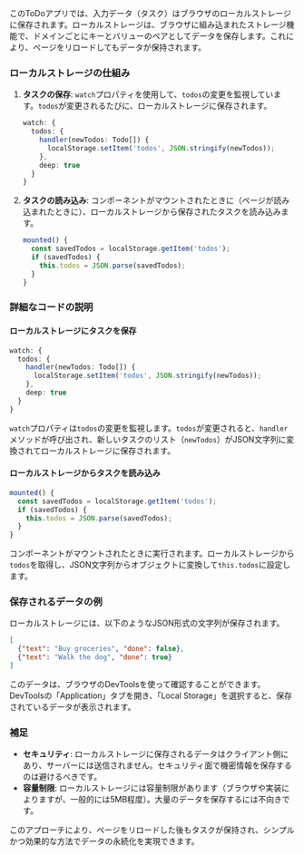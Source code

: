 このToDoアプリでは、入力データ（タスク）はブラウザのローカルストレージに保存されます。ローカルストレージは、ブラウザに組み込まれたストレージ機能で、ドメインごとにキーとバリューのペアとしてデータを保存します。これにより、ページをリロードしてもデータが保持されます。

### ローカルストレージの仕組み

1. **タスクの保存**: `watch`プロパティを使用して、`todos`の変更を監視しています。`todos`が変更されるたびに、ローカルストレージに保存されます。
    ```typescript
    watch: {
      todos: {
        handler(newTodos: Todo[]) {
          localStorage.setItem('todos', JSON.stringify(newTodos));
        },
        deep: true
      }
    }
    ```

2. **タスクの読み込み**: コンポーネントがマウントされたときに（ページが読み込まれたときに）、ローカルストレージから保存されたタスクを読み込みます。
    ```typescript
    mounted() {
      const savedTodos = localStorage.getItem('todos');
      if (savedTodos) {
        this.todos = JSON.parse(savedTodos);
      }
    }
    ```

### 詳細なコードの説明

#### ローカルストレージにタスクを保存
```typescript
watch: {
  todos: {
    handler(newTodos: Todo[]) {
      localStorage.setItem('todos', JSON.stringify(newTodos));
    },
    deep: true
  }
}
```
`watch`プロパティは`todos`の変更を監視します。`todos`が変更されると、`handler`メソッドが呼び出され、新しいタスクのリスト（`newTodos`）がJSON文字列に変換されてローカルストレージに保存されます。

#### ローカルストレージからタスクを読み込み
```typescript
mounted() {
  const savedTodos = localStorage.getItem('todos');
  if (savedTodos) {
    this.todos = JSON.parse(savedTodos);
  }
}
```
コンポーネントがマウントされたときに実行されます。ローカルストレージから`todos`を取得し、JSON文字列からオブジェクトに変換して`this.todos`に設定します。

### 保存されるデータの例
ローカルストレージには、以下のようなJSON形式の文字列が保存されます。

```json
[
  {"text": "Buy groceries", "done": false},
  {"text": "Walk the dog", "done": true}
]
```

このデータは、ブラウザのDevToolsを使って確認することができます。DevToolsの「Application」タブを開き、「Local Storage」を選択すると、保存されているデータが表示されます。

### 補足
- **セキュリティ**: ローカルストレージに保存されるデータはクライアント側にあり、サーバーには送信されません。セキュリティ面で機密情報を保存するのは避けるべきです。
- **容量制限**: ローカルストレージには容量制限があります（ブラウザや実装によりますが、一般的には5MB程度）。大量のデータを保存するには不向きです。

このアプローチにより、ページをリロードした後もタスクが保持され、シンプルかつ効果的な方法でデータの永続化を実現できます。
